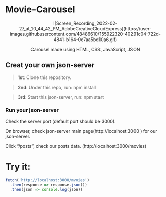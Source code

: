 # Movie-Carousel
<div align="center">
  ![Screen_Recording_2022-02-27_at_10_44_42_PM_AdobeCreativeCloudExpress](https://user-images.githubusercontent.com/48486610/155922320-40291c04-722d-4841-b164-0e7aa5bd10a6.gif)
  <p>Carousel made using HTML, CSS, JavaScript, JSON</p>
</div>



## Creat your own json-server

> **1st**: Clone this repository.

> **2nd**: Under this repo, run: npm install

> **3rd**: Start this json-server, run: npm start

### Run your json-server
Check the server port (default port should be 3000).

On browser, check json-server main page(http://localhost:3000 ) for our json-server.

Click “/posts”, check our posts data. (http://localhost:3000/movies)

# Try it:

```javascript
fetch('http://localhost:3000/mvoies')
  .then(response => response.json())
  .then(json => console.log(json))
